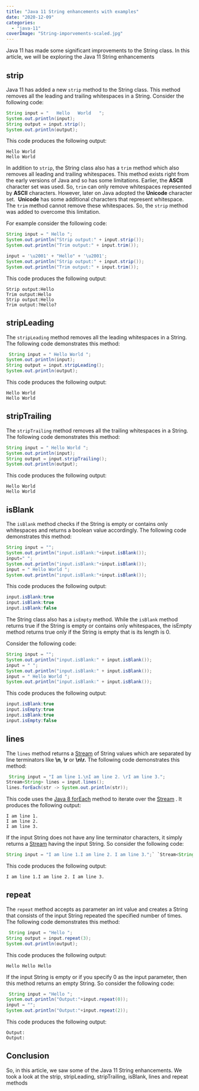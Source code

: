 ```yaml
---
title: "Java 11 String enhancements with examples"
date: "2020-12-09"
categories: 
  - "java-11"
coverImage: "String-imporvements-scaled.jpg"
---
```


Java 11 has made some significant improvements to the String class. In this article, we will be exploring the Java 11 String enhancements

## strip

Java 11 has added a new `strip` method to the String class. This method removes all the leading and trailing whitespaces in a String. Consider the following code:

```java
String input = "   Hello   World   ";
System.out.println(input);
String output = input.strip();
System.out.println(output);
```

This code produces the following output:

```
Hello World
Hello World
```

In addition to `strip`, the String class also has a `trim` method which also removes all leading and trailing whitespaces. This method exists right from the early versions of Java and so has some limitations. Earlier, the **ASCII** character set was used. So, `trim` can only remove whitespaces represented by **ASCII** characters. However, later on Java adopted the **Unicode** character set.  **Unicode** has some additional characters that represent whitespace. The `trim` method cannot remove these whitespaces. So, the `strip` method was added to overcome this limitation.

For example consider the following code:

```java
String input = " Hello ";
System.out.println("Strip output:" + input.strip());
System.out.println("Trim output:" + input.trim());
```

```java
input = '\u2001' + "Hello" + '\u2001';
System.out.println("Strip output:" + input.strip());
System.out.println("Trim output:" + input.trim());
```

This code produces the following output:

```
Strip output:Hello
Trim output:Hello
Strip output:Hello
Trim output:?Hello?
```

## stripLeading

The `stripLeading` method removes all the leading whitespaces in a String. The following code demonstrates this method:

```java
 String input = " Hello World ";
System.out.println(input);
String output = input.stripLeading();
System.out.println(output);
```

This code produces the following output:

```
Hello World
Hello World
```

## stripTrailing

The `stripTrailing` method removes all the trailing whitespaces in a String. The following code demonstrates this method:

```java
String input = " Hello World ";
System.out.println(input);
String output = input.stripTrailing();
System.out.println(output);
```

This code produces the following output:

```
Hello World 
Hello World
```

## isBlank

The `isBlank` method checks if the String is empty or contains only whitespaces and returns a boolean value accordingly. The following code demonstrates this method:

```java
String input = "";
System.out.println("input.isBlank:"+input.isBlank());
input=" ";
System.out.println("input.isBlank:"+input.isBlank());
input = " Hello World ";
System.out.println("input.isBlank:"+input.isBlank());
```

This code produces the following output:

```java
input.isBlank:true
input.isBlank:true
input.isBlank:false
```

The String class also has a `isEmpty` method. While the `isBlank` method returns true if the String is empty or contains only whitespaces, the isEmpty method returns true only if the String is empty that is its length is 0.

Consider the following code:

```java
String input = "";
System.out.println("input.isBlank:" + input.isBlank());
input = " ";
System.out.println("input.isBlank:" + input.isBlank());
input = " Hello World ";
System.out.println("input.isBlank:" + input.isBlank());
```

This code produces the following output:

```java
input.isBlank:true
input.isEmpty:true
input.isBlank:true
input.isEmpty:false
```

## lines

The `lines` method returns a [Stream](https://reshmabidikar.github.io/2019/05/java-8-stream-api.html) of String values which are separated by line terminators like **\\n**, **\\r** or **\\n\\r.** The following code demonstrates this method:

```java
 String input = "I am line 1.\nI am line 2. \rI am line 3.";
Stream<String> lines = input.lines();
lines.forEach(str -> System.out.println(str));
```

This code uses the [Java 8 forEach](https://reshmabidikar.github.io/2019/04/java-8-foreach.html) method to iterate over the [Stream](https://reshmabidikar.github.io/2019/05/java-8-stream-api.html) . It produces the following output:

```
I am line 1.
I am line 2. 
I am line 3.

```

If the input String does not have any line terminator characters, it simply returns a [Stream](http://localhost/learnjava/java-8-streams/) having the input String. So consider the following code:

````java
String input = "I am line 1.I am line 2. I am line 3.";` `Stream<String> lines = input.lines();` `lines.forEach(str -> System.out.println(str));`
````

This code produces the following output:

```
I am line 1.I am line 2. I am line 3.
```

## repeat

The `repeat` method accepts as parameter an int value and creates a String that consists of the input String repeated the specified number of times. The following code demonstrates this method:

```java
 String input = "Hello ";
String output = input.repeat(3);
System.out.println(output);
```

This code produces the following output:

```
Hello Hello Hello
```

If the input String is empty or if you specify 0 as the input parameter, then this method returns an empty String. So consider the following code:

```java
 String input = "Hello ";
System.out.println("Output:"+input.repeat(0));
input = "";
System.out.println("Output:"+input.repeat(2));
```

This code produces the following output:

```
Output:
Output:
```

## Conclusion

So, in this article, we saw some of the Java 11 String enhancements. We took a look at the strip, stripLeading, stripTrailing, isBlank, lines and repeat methods
